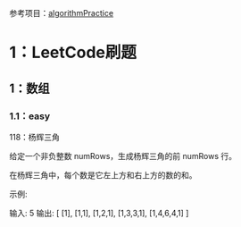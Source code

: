 参考项目：[algorithmPractice](https://github.com/3218870799/algorithmPractice)

# 1：LeetCode刷题

## 1：数组

### 1.1：easy

118：杨辉三角

给定一个非负整数 numRows，生成杨辉三角的前 numRows 行。

在杨辉三角中，每个数是它左上方和右上方的数的和。

示例:

输入: 5
输出:
[
     [1],
    [1,1],
   [1,2,1],
  [1,3,3,1],
 [1,4,6,4,1]
]



